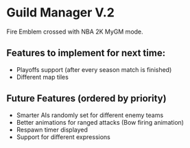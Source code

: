 # Guild Manager V.2

Fire Emblem crossed with NBA 2K MyGM mode.

## Features to implement for next time:

- Playoffs support (after every season match is finished)
- Different map tiles

## Future Features (ordered by priority)

- Smarter AIs randomly set for different enemy teams
- Better animations for ranged attacks (Bow firing animation)
- Respawn timer displayed
- Support for different expressions
